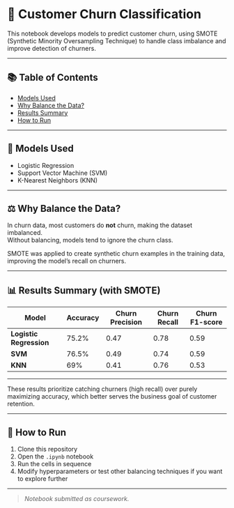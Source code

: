 # 🔮 Customer Churn Classification

This notebook develops models to predict customer churn, using SMOTE (Synthetic Minority Oversampling Technique) to handle class imbalance and improve detection of churners.

---

## 📚 Table of Contents

- [Models Used](#-models-used)
- [Why Balance the Data?](#️-why-balance-the-data)
- [Results Summary](#-results-summary)
- [How to Run](#-how-to-run)

---

## 🚀 Models Used

- Logistic Regression
- Support Vector Machine (SVM)
- K-Nearest Neighbors (KNN)

---

## ⚖️ Why Balance the Data?

In churn data, most customers do **not** churn, making the dataset imbalanced.  
Without balancing, models tend to ignore the churn class.  

SMOTE was applied to create synthetic churn examples in the training data, improving the model’s recall on churners.

---

## 📊 Results Summary (with SMOTE)

| Model | Accuracy | Churn Precision | Churn Recall | Churn F1-score |
|-------|----------|-----------------|--------------|----------------|
| **Logistic Regression** | 75.2% | 0.47 | 0.78 | 0.59 |
| **SVM**                 | 76.5% | 0.49 | 0.74 | 0.59 |
| **KNN**                 | 69%   | 0.41 | 0.76 | 0.53 |

---

These results prioritize catching churners (high recall) over purely maximizing accuracy, which better serves the business goal of customer retention.

---

## 📝 How to Run

1. Clone this repository  
2. Open the `.ipynb` notebook  
3. Run the cells in sequence  
4. Modify hyperparameters or test other balancing techniques if you want to explore further

---

> *Notebook submitted as coursework.*
